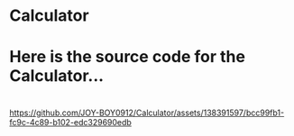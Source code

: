 # Calculator
# Here is the source code for the Calculator...
# 

https://github.com/JOY-BOY0912/Calculator/assets/138391597/bcc99fb1-fc9c-4c89-b102-edc329690edb

# 

